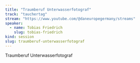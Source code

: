 ```yaml
---
title: "Traumberuf Unterwasserfotograf"
track: "tauchertag"
stream: "https://www.youtube.com/@daneuropegermany/streams"
speaker:
  - name: Tobias Friedrich
    slug: tobias-friedrich
kind: session
slug: traumberuf-unterwasserfotograf
---
```


Traumberuf Unterwasserfotograf
